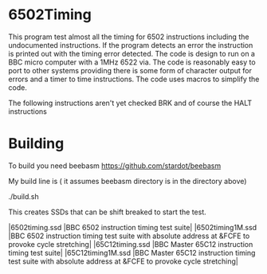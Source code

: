 # 6502Timing
This program test almost all the timing for 6502 instructions including the undocumented instructions. If the program detects an error the instruction is printed out with the timing error detected. The code is design to run on a BBC micro computer with a 1MHz 6522 via. The code is reasonably easy to port to other systems providing there is some form of character output for errors and a timer to time instructions. The code uses macros to simplify the code.

The following instructions aren't yet checked BRK and of course the HALT instructions

# Building

To build you need beebasm https://github.com/stardot/beebasm

My build line is ( it assumes beebasm directory is in the directory above)

./build.sh

This creates SSDs that can be shift breaked to start the test.

|6502timing.ssd    |BBC 6502 instruction timing test suite|
|6502timing1M.ssd  |BBC 6502 instruction timing test suite with absolute address at &FCFE to provoke cycle stretching|
|65C12timing.ssd   |BBC Master 65C12 instruction timing test suite|
|65C12timing1M.ssd |BBC Master 65C12 instruction timing test suite with absolute address at &FCFE to provoke cycle stretching|




